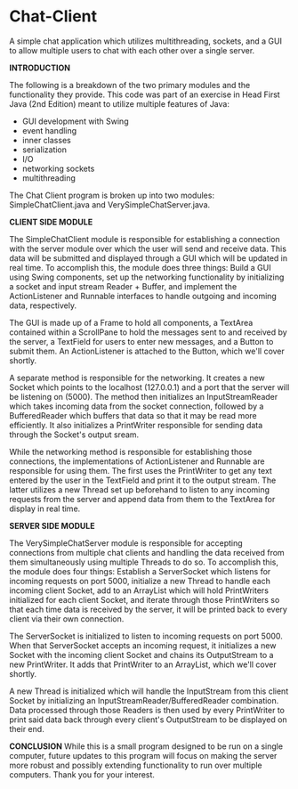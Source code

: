 # Chat-Client
A simple chat application which utilizes multithreading, sockets, and a GUI to allow multiple users to chat with each other over a single server.

**INTRODUCTION**

The following is a breakdown of the two primary modules and the functionality they provide. This code was part of an exercise in Head First Java (2nd Edition) meant to utilize multiple features of Java: 

- GUI development with Swing
- event handling
- inner classes
- serialization
- I/O
- networking sockets
- multithreading

The Chat Client program is broken up into two modules: SimpleChatClient.java and VerySimpleChatServer.java.

**CLIENT SIDE MODULE**

The SimpleChatClient module is responsible for establishing a connection with the server module over which the user will send and receive data. This data will be submitted and displayed through a GUI which will be updated in real time. To accomplish this, the module does three things: Build a GUI using Swing components, set up the networking functionality by initializing a socket and input stream Reader + Buffer, and implement the ActionListener and Runnable interfaces to handle outgoing and incoming data, respectively.

The GUI is made up of a Frame to hold all components, a TextArea contained within a ScrollPane to hold the messages sent to and received by the server, a TextField for users to enter new messages, and a Button to submit them. An ActionListener is attached to the Button, which we'll cover shortly.

A separate method is responsible for the networking. It creates a new Socket which points to the localhost (127.0.0.1) and a port that the server will be listening on (5000). The method then initializes an InputStreamReader which takes incoming data from the socket connection, followed by a BufferedReader which buffers that data so that it may be read more efficiently. It also initializes a PrintWriter responsible for sending data through the Socket's output sream.

While the networking method is responsible for establishing those connections, the implementations of ActionListener and Runnable are responsible for using them. The first uses the PrintWriter to get any text entered by the user in the TextField and print it to the output stream. The latter utilizes a new Thread set up beforehand to listen to any incoming requests from the server and append data from them to the TextArea for display in real time.

**SERVER SIDE MODULE**

The VerySimpleChatServer module is responsible for accepting connections from multiple chat clients and handling the data received from them simultaneously using multiple Threads to do so. To accomplish this, the module does four things: Establish a ServerSocket which listens for incoming requests on port 5000, initialize a new Thread to handle each incoming client Socket, add to an ArrayList which will hold PrintWriters initialized for each client Socket, and iterate through those PrintWriters so that each time data is received by the server, it will be printed back to every client via their own connection.

The ServerSocket is initialized to listen to incoming requests on port 5000. When that ServerSocket accepts an incoming request, it initializes a new Socket with the incoming client Socket and chains its OutputStream to a new PrintWriter. It adds that PrintWriter to an ArrayList, which we'll cover shortly.

A new Thread is initialized which will handle the InputStream from this client Socket by initializing an InputStreamReader/BufferedReader combination. Data processed through those Readers is then used by every PrintWriter to print said data back through every client's OutputStream to be displayed on their end.

**CONCLUSION**
While this is a small program designed to be run on a single computer, future updates to this program will focus on making the server more robust and possibly extending functionality to run over multiple computers. Thank you for your interest.
